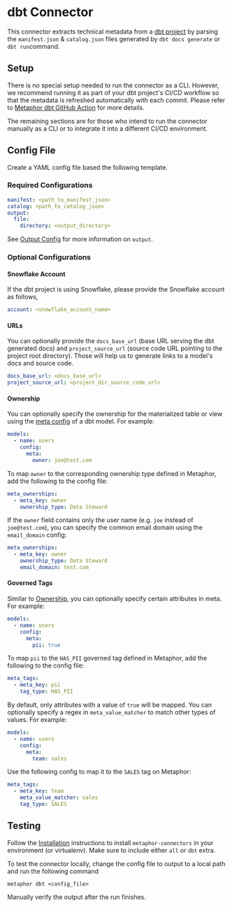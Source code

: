 # dbt Connector

This connector extracts technical metadata from a [dbt project](https://docs.getdbt.com/docs/building-a-dbt-project/projects) by parsing the `manifest.json` & `catalog.json` files generated by `dbt docs generate` or `dbt run`command.

## Setup

There is no special setup needed to run the connector as a CLI. However, we recommend running it as part of your dbt project's CI/CD workflow so that the metadata is refreshed automatically with each commit. Please refer to [Metaphor dbt GitHub Action](https://github.com/MetaphorData/dbt-action) for more details.

The remaining sections are for those who intend to run the connector manually as a CLI or to integrate it into a different CI/CD environment.

## Config File

Create a YAML config file based the following template.

### Required Configurations

```yaml
manifest: <path_to_manifest_json>
catalog: <path_to_catalog_json>
output:
  file:
    directory: <output_directory>
```

See [Output Config](../common/docs/output.md) for more information on `output`.

### Optional Configurations

#### Snowflake Account

If the dbt project is using Snowflake, please provide the Snowflake account as follows,

```yaml
account: <snowflake_account_name>
```

#### URLs

You can optionally provide the `docs_base_url` (base URL serving the dbt generated docs) and `project_source_url` (source code URL pointing to the project root directory). Those will help us to generate links to a model's docs and source code.

```yaml
docs_base_url: <docs_base_url>
project_source_url: <project_dir_source_code_url>
```

#### Ownership

You can optionally specify the ownership for the materialized table or view using the [meta config](https://docs.getdbt.com/reference/resource-configs/meta) of a dbt model. For example:

```yaml
models:
  - name: users
    config:
      meta:
        owner: joe@test.com
```

To map `owner` to the corresponding ownership type defined in Metaphor, add the following to the config file:

```yaml
meta_ownerships:
  - meta_key: owner
    ownership_type: Data Steward
```

If the `owner` field contains only the user name (e.g. `joe` instead of `joe@test.com`), you can specify the common email domain using the `email_domain` config:

```yaml
meta_ownerships:
  - meta_key: owner
    ownership_type: Data Steward
    email_domain: test.com
```

#### Governed Tags

Similar to [Ownership](#ownership), you can optionally specify certain attributes in meta. For example:

```yaml
models:
  - name: users
    config:
      meta:
        pii: true
```

To map `pii` to the `HAS_PII` governed tag defined in Metaphor, add the following to the config file:

```yaml
meta_tags:
  - meta_key: pii
    tag_type: HAS_PII
```

By default, only attributes with a value of `true` will be mapped. You can optionally specify a regex in `meta_value_matcher` to match other types of values. For example:

```yaml
models:
  - name: users
    config:
      meta:
        team: sales
```

Use the following config to map it to the `SALES` tag on Metaphor:

```yaml
meta_tags:
  - meta_key: team
    meta_value_matcher: sales
    tag_type: SALES
```

## Testing

Follow the [Installation](../../README.md) instructions to install `metaphor-connectors` in your environment (or virtualenv). Make sure to include either `all` or `dbt` extra.

To test the connector locally, change the config file to output to a local path and run the following command

```
metaphor dbt <config_file>
```

Manually verify the output after the run finishes.
